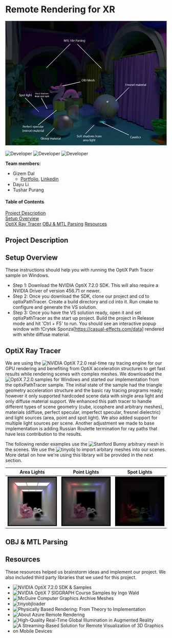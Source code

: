 # Remote Rendering for XR

![Sneak peek](images/test_3_labeled.png)

![Developer](https://img.shields.io/badge/Developer-Gizem%20Dal-green.svg) ![Developer](https://img.shields.io/badge/Developer-Dayu%20Li-green.svg) ![Developer](https://img.shields.io/badge/Developer-Tushar%20Purang-green.svg)

**Team members:**
- Gizem Dal
  - [Portfolio](https://www.gizemdal.com/), [Linkedin](https://www.linkedin.com/in/gizemdal/)
- Dayu Li
- Tushar Purang

#### Table of Contents  
[Project Description](#description)  
[Setup Overview](#overview)  
[OptiX Ray Tracer](#ray-tracer)
[OBJ & MTL Parsing](#obj-mtl-parsing)
[Resources](#resources)  

<a name="description"/> 

## Project Description

<a name="overview"/>

## Setup Overview

These instructions should help you with running the OptiX Path Tracer sample on Windows.

- Step 1: Download the NVIDIA OptiX 7.2.0 SDK. This will also require a NVIDIA Driver of version 456.71 or newer.
- Step 2: Once you download the SDK, clone our project and cd to optixPathTracer. Create a build directory and cd into it. Run cmake to configure and generate the VS solution.
- Step 3: Once you have the VS solution ready, open it and set optixPathTracer as the start up project. Build the project in Release mode and hit 'Ctrl + F5' to run. You should see an interactive popup window with !Crytek Sponza[https://casual-effects.com/data] rendered with white diffuse material.

<a name="ray-tracer"/>

## OptiX Ray Tracer

We are using the ![NVIDIA OptiX 7.2.0](https://developer.nvidia.com/optix) real-time ray tracing engine for our GPU rendering and benefiting from OptiX acceleration structures to get fast results while rendering scenes with complex meshes.
We downloaded the ![OptiX 7.2.0 samples](https://developer.nvidia.com/designworks/optix/download) for Windows and started our implementation from the optixPathTracer sample. The initial state of the sample had the triangle geometry acceleration structure and the basic ray tracing programs ready; however it only supported hardcoded scene data with single area light and only diffuse material support.
We enhanced this path tracer to handle different types of scene geometry (cube, icosphere and arbitrary meshes), materials (diffuse, perfect specular, imperfect specular, fresnel dielectric) and light sources (area, point and spot light). We also added support for multiple light sources per scene. Another adjustment we made to base implementation is adding Russian Roulette termination for ray paths that have less contribution to the results.

The following render examples use the ![Stanford Bunny](https://casual-effects.com/data/) arbitrary mesh in the scenes. We use the ![tinyobj](https://github.com/tinyobjloader/tinyobjloader) to import arbitary meshes into our scenes. More detail on how we're using this library will be provided in the next section.

Area Lights | Point Lights| Spot Lights
:---: | :---: | :---: 
<img src="images/area_lights.png" alt="Area Lights" width=300> | <img src="images/point_lights.png" alt="sneak peek" width=300> | <img src="images/spot_lights.png" alt="sneak peek" width=300>

<a name="obj-mtl-parsing"/>

## OBJ & MTL Parsing

<a name="resources"/>

## Resources

These resources helped us brainstorm ideas and implement our project. We also included third party libraries that we used for this project.

- ![NVIDIA OptiX 7.2.0 SDK & Samples](https://developer.nvidia.com/optix)
- ![NVIDIA OptiX 7 SIGGRAPH Course Samples by Ingo Wald](https://gitlab.com/ingowald/optix7course)
- ![McGuire Computer Graphics Archive Meshes](https://casual-effects.com/data/)
- ![tinyobjloader](https://github.com/tinyobjloader/tinyobjloader)
- ![Physically Based Rendering: From Theory to Implementation](http://www.pbr-book.org/)
- ![About Azure Remote Rendering](https://docs.microsoft.com/en-us/azure/remote-rendering/overview/about)
- ![High-Quality Real-Time Global Illumination in Augmented Reality](https://www.ims.tuwien.ac.at/projects/rayengine)
- ![A Streaming-Based Solution for Remote Visualization of 3D Graphics on Mobile Devices](https://www.researchgate.net/publication/3411346_A_Streaming-Based_Solution_for_Remote_Visualization_of_3D_Graphics_on_Mobile_Devices)
